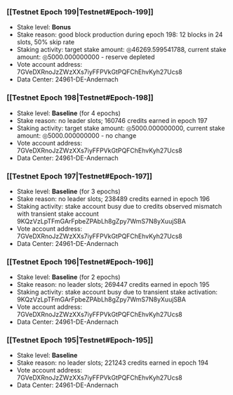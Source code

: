 ### [[Testnet Epoch 199|Testnet#Epoch-199]]
* Stake level: **Bonus**
* Stake reason: good block production during epoch 198: 12 blocks in 24 slots, 50% skip rate
* Staking activity: target stake amount: ◎46269.599541788, current stake amount: ◎5000.000000000 - reserve depleted
* Vote account address: 7GVeDXRnoJzZWzXXs7iyFFPVkGtPQFChEhvKyh27Ucs8
* Data Center: 24961-DE-Andernach
### [[Testnet Epoch 198|Testnet#Epoch-198]]
* Stake level: **Baseline** (for 4 epochs)
* Stake reason: no leader slots; 160746 credits earned in epoch 197
* Staking activity: target stake amount: ◎5000.000000000, current stake amount: ◎5000.000000000 - no change
* Vote account address: 7GVeDXRnoJzZWzXXs7iyFFPVkGtPQFChEhvKyh27Ucs8
* Data Center: 24961-DE-Andernach
### [[Testnet Epoch 197|Testnet#Epoch-197]]
* Stake level: **Baseline** (for 3 epochs)
* Stake reason: no leader slots; 238489 credits earned in epoch 196
* Staking activity: stake account busy due to credits observed mismatch with transient stake account 9KQzVzLpTFmGArFpbeZPAbLh8gZpy7WmS7N8yXuujSBA
* Vote account address: 7GVeDXRnoJzZWzXXs7iyFFPVkGtPQFChEhvKyh27Ucs8
* Data Center: 24961-DE-Andernach
### [[Testnet Epoch 196|Testnet#Epoch-196]]
* Stake level: **Baseline** (for 2 epochs)
* Stake reason: no leader slots; 269447 credits earned in epoch 195
* Staking activity: stake account busy due to transient stake activation: 9KQzVzLpTFmGArFpbeZPAbLh8gZpy7WmS7N8yXuujSBA
* Vote account address: 7GVeDXRnoJzZWzXXs7iyFFPVkGtPQFChEhvKyh27Ucs8
* Data Center: 24961-DE-Andernach
### [[Testnet Epoch 195|Testnet#Epoch-195]]
* Stake level: **Baseline**
* Stake reason: no leader slots; 221243 credits earned in epoch 194
* Vote account address: 7GVeDXRnoJzZWzXXs7iyFFPVkGtPQFChEhvKyh27Ucs8
* Data Center: 24961-DE-Andernach